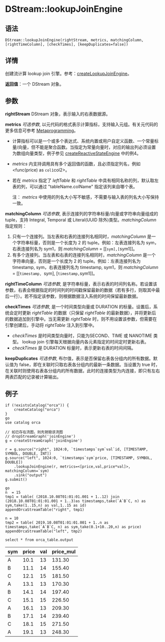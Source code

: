 # DStream::lookupJoinEngine

## 语法

`DStream::lookupJoinEngine(rightStream, metrics, matchingColumn,
[rightTimeColumn], [checkTimes], [keepDuplicates=false])`

## 详情

创建流计算 lookup join 引擎。参考：[createLookupJoinEngine](../c/createLookupJoinEngine.md)。

**返回值**：一个 DStream 对象。

## 参数

**rightStream** DStream 对象，表示输入的右表数据源。

**metrics**
*可选参数*, 以元代码的格式表示计算指标，支持输入元组。有关元代码的更多信息可参考 [Metaprogramming](../c/../../progr/objs/meta_progr.md)。

* 计算指标可以是一个或多个表达式、系统内置或用户自定义函数、一个常量标量/向量，但不能是聚合函数。当指定为常量向量时，对应的输出列必须设置为数组向量类型，例子参见
  [createReactiveStateEngine](../c/createReactiveStateEngine.md) 中的例4。
* *metrics* 内支持调用具有多个返回值的函数，且必须指定列名，例如 <func(price) as
  `col1`col2>。
* 若在 *metrics* 指定了 *leftTable* 和 *rightTable*
  中具有相同名称的列，默认取左表的列，可以通过 "tableName.colName" 指定该列来自哪个表。

  注： *metrics* 中使用的列名大小写不敏感，不需要与输入表的列名大小写保持一致。

**matchingColumn**
*可选参数*, 表示连接列的字符串标量/向量或字符串向量组成的 tuple，支持 Integral, Temporal 或 Literal(UUID
除外)类型。*matchingColumn* 指定规则：

1. 只有一个连接列。当左表和右表的连接列名相同时，*matchingColumn* 是一个字符串标量，否则是一个长度为 2 的
   tuple。例如：左表连接列名为 sym，右表连接列名为 sym1，则 *matchingColumn* =
   [[`sym],[`sym1]]。
2. 有多个连接列。当左表和右表的连接列名相同时，*matchingColumn* 是一个字符串向量，否则是一个长度为 2 的
   tuple。例如：左表连接列名为 timestamp, sym，右表连接列名为 timestamp, sym1，则
   *matchingColumn* = [[`timestamp, `sym], [`timestamp,`sym1]]。

**rightTimeColumn**
*可选参数*,
是字符串标量，表示右表的时间列名称。若设置该参数，右表会根据指定的时间列的时间戳保留最新的数据（若有多行，则取其中最后一行）。若不指定该参数，则根据数据注入系统的时间保留最新数据。

**checkTimes**
*可选参数*, 是一个时间类型向量或 DURATION 的标量。设置后，系统会定时更新 *rightTable* 的数据（只保留
*rightTable* 的最新数据），并将更新后的数据追加到引擎中。当无需更新 *rightTable*
时，则不用设置该参数，但需要在引擎创建后，手动将 *rightTable* 注入到引擎中。

* *checkTimes* 是时间类型向量时，只能为SECOND、TIME 或 NANOTIME 类型。 lookup join
  引擎每天根据向量内各元素指定的时间定时更新右表。
* *checkTimes* 是 DURATION 标量时，表示更新右表的时间间隔。

**keepDuplicates**
*可选参数*, 布尔值，表示是否保留右表各分组内的所有数据。默认值为 false，即在关联时只取右表各分组内的最新一条数据。当设置为 true
时，在关联时则使用右表各分组内的所有数据，此时的连接类型为内连接，即只有左右两表匹配的记录被计算输出。

## 例子

```
if (!existsCatalog("orca")) {
	createCatalog("orca")
}
go
use catalog orca

// 如已存在流图，则先销毁该流图
// dropStreamGraph('joinEngine')
g = createStreamGraph('joinEngine')

r = g.source("right", 1024:0, `timestamps`sym`val`id, [TIMESTAMP, SYMBOL, DOUBLE, INT])
g.source("left", 1024:0, `timestamps`sym`price, [TIMESTAMP, SYMBOL, DOUBLE])
    .lookupJoinEngine(r, metrics=<[price,val,price*val]>, matchingColumn=`sym)
    .sink("output")
g.submit()

go
n  = 15
tmp1 = table( (2018.10.08T01:01:01.001 + 1..12) join (2018.10.08T01:01:01.001 + 1..3)as timestamps,take(`A`B`C, n) as sym,take(1..15,n) as val,1..15 as id)
appendOrcaStreamTable("right", tmp1)

n = 10
tmp2 = table( 2019.10.08T01:01:01.001 + 1..n as timestamps,take(`A`B`C, n) as sym,take(0.1+10..20,n) as price)
appendOrcaStreamTable("left", tmp2)

select * from orca_table.output
```

| sym | price | val | price\_mul |
| --- | --- | --- | --- |
| A | 10.1 | 13 | 131.30 |
| B | 11.1 | 14 | 155.40 |
| C | 12.1 | 15 | 181.50 |
| A | 13.1 | 13 | 170.30 |
| B | 14.1 | 14 | 197.40 |
| C | 15.1 | 15 | 226.50 |
| A | 16.1 | 13 | 209.30 |
| B | 17.1 | 14 | 239.40 |
| C | 18.1 | 15 | 271.50 |
| A | 19.1 | 13 | 248.30 |

